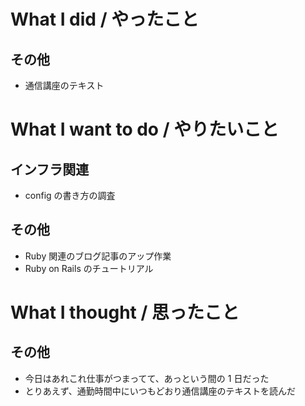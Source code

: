 # What I did / やったこと
## その他
- 通信講座のテキスト

# What I want to do / やりたいこと
## インフラ関連
- config の書き方の調査

## その他
- Ruby 関連のブログ記事のアップ作業
- Ruby on Rails のチュートリアル

# What I thought / 思ったこと
## その他
- 今日はあれこれ仕事がつまってて、あっという間の 1 日だった
- とりあえず、通勤時間中にいつもどおり通信講座のテキストを読んだ

